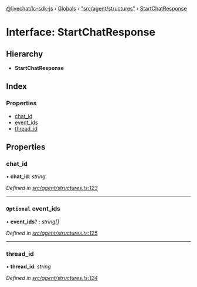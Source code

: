 [@livechat/lc-sdk-js](../README.md) › [Globals](../globals.md) › ["src/agent/structures"](../modules/_src_agent_structures_.md) › [StartChatResponse](_src_agent_structures_.startchatresponse.md)

# Interface: StartChatResponse

## Hierarchy

* **StartChatResponse**

## Index

### Properties

* [chat_id](_src_agent_structures_.startchatresponse.md#chat_id)
* [event_ids](_src_agent_structures_.startchatresponse.md#optional-event_ids)
* [thread_id](_src_agent_structures_.startchatresponse.md#thread_id)

## Properties

###  chat_id

• **chat_id**: *string*

*Defined in [src/agent/structures.ts:123](https://github.com/livechat/lc-sdk-js/blob/e25bbbb/src/agent/structures.ts#L123)*

___

### `Optional` event_ids

• **event_ids**? : *string[]*

*Defined in [src/agent/structures.ts:125](https://github.com/livechat/lc-sdk-js/blob/e25bbbb/src/agent/structures.ts#L125)*

___

###  thread_id

• **thread_id**: *string*

*Defined in [src/agent/structures.ts:124](https://github.com/livechat/lc-sdk-js/blob/e25bbbb/src/agent/structures.ts#L124)*
